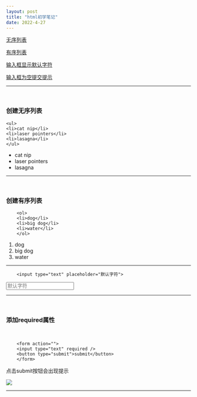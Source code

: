 ```yaml
---
layout: post
title: "html初学笔记"
date: 2022-4-27 
---
```



<a href="#wx-list">无序列表</a>

<a href="#yx-list">有序列表</a>

<a href="#input-default-font">输入框显示默认字符</a>

<a href="#input-null">输入框为空提交提示</a>



---

<br />



### 创建无序列表

    <ul>
    <li>cat nip</li>
    <li>laser pointers</li>
    <li>lasagna</li>
    </ul>

<ul>
  <li>cat nip</li>
  <li>laser pointers</li>
  <li>lasagna</li>
</ul>



___

<br />

<div id="yx-list">

### 创建有序列表


    	<ol>
    	<li>dog</li>
    	<li>big dog</li>
   		<li>water</li>
    	</ol>

<ol>
  <li>dog</li>
  <li>big dog</li>
  <li>water</li>
</ol>

</div>

---


<div id="input-default-font">

    	<input type="text" placeholder="默认字符">

<input type="text" placeholder="默认字符">

___

<br />

</div>


<div id="input-null">

### 添加required属性

<br />

    	<form action="">
    	<input type="text" required />
    	<button type="submit">submit</button>
    	</form>



点击submit按钮会出现提示

<img src="https://bayimg.com/c1a54aad2b4c50f025b0f453c17abd85c8adfe6f.jpg" />

___

</div>

